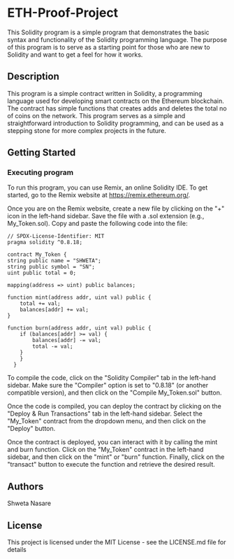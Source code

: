 # ETH-Proof-Project

This Solidity program is a simple program that demonstrates the basic syntax and functionality of the Solidity programming language. The purpose of this program is to serve as a starting point for those who are new to Solidity and want to get a feel for how it works.

## Description

This program is a simple contract written in Solidity, a programming language used for developing smart contracts on the Ethereum blockchain. The contract has simple functions that creates adds and deletes the total no of coins on the network. This program serves as a simple and straightforward introduction to Solidity programming, and can be used as a stepping stone for more complex projects in the future.

## Getting Started

### Executing program

To run this program, you can use Remix, an online Solidity IDE. To get started, go to the Remix website at https://remix.ethereum.org/.

Once you are on the Remix website, create a new file by clicking on the "+" icon in the left-hand sidebar. Save the file with a .sol extension (e.g., My_Token.sol). Copy and paste the following code into the file:


    // SPDX-License-Identifier: MIT
    pragma solidity ^0.8.18;

    contract My_Token {
    string public name = "SHWETA";
    string public symbol = "SN";
    uint public total = 0;

    mapping(address => uint) public balances;

    function mint(address addr, uint val) public {
        total += val;
        balances[addr] += val;
    }

    function burn(address addr, uint val) public {
        if (balances[addr] >= val) {
            balances[addr] -= val;
            total -= val;
        }
        }
      }

    
    
        


To compile the code, click on the "Solidity Compiler" tab in the left-hand sidebar. Make sure the "Compiler" option is set to "0.8.18" (or another compatible version), and then click on the "Compile My_Token.sol" button.

Once the code is compiled, you can deploy the contract by clicking on the "Deploy & Run Transactions" tab in the left-hand sidebar. Select the "My_Token" contract from the dropdown menu, and then click on the "Deploy" button.

Once the contract is deployed, you can interact with it by calling the mint and burn function. Click on the "My_Token" contract in the left-hand sidebar, and then click on the "mint" or "burn" function. Finally, click on the "transact" button to execute the function and retrieve the desired result.

## Authors

Shweta Nasare


## License

This project is licensed under the MIT License - see the LICENSE.md file for details
